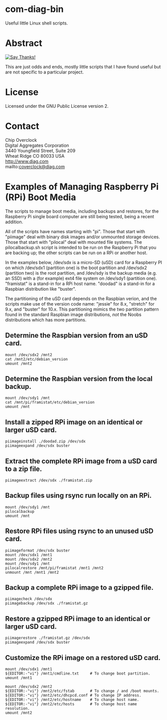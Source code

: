com-diag-bin
============

Useful little Linux shell scripts.

# Abstract

[![Say Thanks!](https://img.shields.io/badge/Say%20Thanks-!-1EAEDB.svg)](https://saythanks.io/to/coverclock)

This are just odds and ends, mostly little scripts that I have found useful
but are not specific to a particular project.

# License

Licensed under the GNU Public License version 2.

# Contact

Chip Overclock    
Digital Aggregates Corporation    
3440 Youngfield Street, Suite 209    
Wheat Ridge CO 80033 USA    
http://www.diag.com    
mailto:coverclock@diag.com    

# Examples of Managing Raspberry Pi (RPi) Boot Media

The scripts to manage boot media, including backups and restores, for
the Raspberry Pi single board computer are still being tested, being a
recent addition.

All of the scripts have names starting with "pi". Those that start with
"piimage" deal with binary disk images and/or unmounted storage devices.
Those that start with "pilocal" deal with mounted file systems. The
pilocalbackup.sh script is intended to be run on the Raspberry Pi that
you are backing up; the other scripts can be run on a RPi or another
host.

In the examples below, /dev/sdx is a micro-SD (uSD) card for a Raspberry
PI on which /dev/sdx1 (partition one) is the boot partition and /dev/sdx2
(partition two) is the root partition, and /dev/sdy is the backup
media (e.g. an SSD) with a (for example) ext4 file system on /dev/sdy1
(partition one). "framistat" is a stand-in for a RPi host name. "doodad" is
a stand-in for a Raspbian distribution like "buster".

The partitioning of the uSD card depends on the Raspbian verion,
and the scripts make use of the version code name: "jessie" for 8.x,
"stretch" for 9.x, and "buster" for 10.x. This partitioning mimics the
two partition pattern found in the standard Raspbian image distributions,
*not* the Noobs distributions which has more partitions.

## Determine the Raspbian version from an uSD card.

    mount /dev/sdx2 /mnt2
    cat /mnt2/etc/debian_version
    umount /mnt2

## Determine the Raspbian version from the local backup.

    mount /dev/sdy1 /mnt
    cat /mnt/pi/framistat/etc/debian_version
    umount /mnt

## Install a zipped RPi image on an identical or larger uSD card.

    piimageinstall ./doodad.zip /dev/sdx
    piimageexpand /dev/sdx buster

## Extract the complete RPi image from a uSD card to a zip file.

    piimageextract /dev/sdx ./framistat.zip

## Backup files using rsync run locally on an RPi.

    mount /dev/sdy1 /mnt
    pilocalbackup
    umount /mnt

## Restore RPi files using rsync to an unused uSD card.

    piimageformat /dev/sdx buster
    mount /dev/sdx1 /mnt1
    mount /dev/sdx2 /mnt2
    mount /dev/sdy1 /mnt
    pilocalrestore /mnt/pi/framistat /mnt1 /mnt2
    unmount /mnt /mnt1 /mnt2

## Backup a complete RPi image to a gzipped file.

    piimagecheck /dev/sdx
    piimagebackup /dev/sdx ./framistat.gz

## Restore a gzipped RPi image to an identical or larger uSD card.

    piimagerestore ./framistat.gz /dev/sdx
    piimageexpand /dev/sdx buster

## Customize the RPi image on a restored uSD card.

    mount /dev/sdx1 /mnt1
    ${EDITOR:-"vi"} /mnt1/cmdline.txt     # To change boot partition.
    umount /mnt1
    
    mount /dev/sdx2 /mnt2
    ${EDITOR:-"vi"} /mnt2/etc/fstab       # To change / and /boot mounts.
    ${EDITOR:-"vi"} /mnt2/etc/dhcpcd.conf # To change IP address.
    ${EDITOR:-"vi"} /mnt2/etc/hostname    # To change host name.
    ${EDITOR:-"vi"} /mnt2/etc/hosts       # To change host name resolution.
    umount /mnt2

